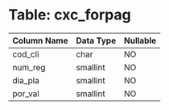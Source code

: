 # Table: cxc_forpag

| Column Name | Data Type | Nullable |
|-------------|-----------|----------|
| cod_cli | char | NO |
| num_reg | smallint | NO |
| dia_pla | smallint | NO |
| por_val | smallint | NO |
